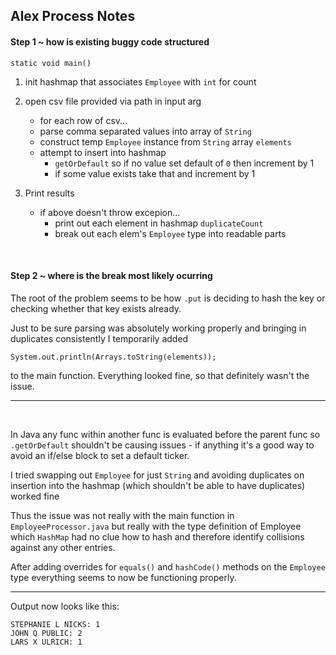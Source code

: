Alex Process Notes
---

#### Step 1 ~ how is existing buggy code structured 

`static void main()`

1. init hashmap that associates `Employee` with `int` for count

2. open csv file provided via path in input arg
    * for each row of csv...
    * parse comma separated values into array of `String`
    * construct temp `Employee` instance from `String` array `elements`
    * attempt to insert into hashmap
        * `getOrDefault` so if no value set default of `0` then increment by 1
        * if some value exists take that and increment by 1
 
 3. Print results    
    * if above doesn't throw excepion...
        * print out each element in hashmap `duplicateCount`
        * break out each elem's `Employee` type into readable parts
        
&nbsp;
&nbsp;
        
#### Step 2 ~ where is the break most likely ocurring

The root of the problem seems to be how `.put` is deciding to hash the key or 
checking whether that key exists already.

Just to be sure parsing was absolutely working properly and bringing in 
duplicates consistently I temporarily added 

```
System.out.println(Arrays.toString(elements));
```

to the main function.  Everything looked fine, so that definitely wasn't the issue.

---

&nbsp;

In Java any func within another func is evaluated before the parent func so 
`.getOrDefault` shouldn't be causing issues - if anything it's a good way
to avoid an if/else block to set a default ticker.

I tried swapping out `Employee` for just `String` and avoiding duplicates on
insertion into the hashmap (which shouldn't be able to have duplicates) worked fine

Thus the issue was not really with the main function in `EmployeeProcessor.java`
but really with the type definition of Employee which `HashMap` had no clue
how to hash and therefore identify collisions against any other entries.

After adding overrides for `equals()` and `hashCode()` methods on the `Employee`
type everything seems to now be functioning properly.

---

Output now looks like this:

```aidl
STEPHANIE L NICKS: 1
JOHN Q PUBLIC: 2
LARS X ULRICH: 1
```